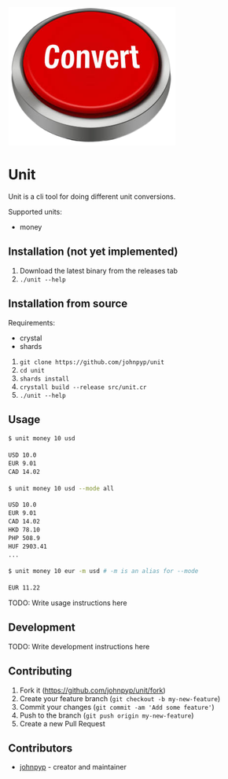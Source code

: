 [![Unit](/convert-button.png)](https://github.com/johnpyp/unit)

# Unit

Unit is a cli tool for doing different unit conversions.

Supported units:

- money

## Installation (not yet implemented)

1. Download the latest binary from the releases tab
2. `./unit --help`

## Installation from source

Requirements:

- crystal
- shards

1. `git clone https://github.com/johnpyp/unit`
2. `cd unit`
3. `shards install`
4. `crystall build --release src/unit.cr`
5. `./unit --help`

## Usage

```sh
$ unit money 10 usd

USD 10.0
EUR 9.01
CAD 14.02

$ unit money 10 usd --mode all

USD 10.0
EUR 9.01
CAD 14.02
HKD 78.10
PHP 508.9
HUF 2903.41
...

$ unit money 10 eur -m usd # -m is an alias for --mode

EUR 11.22
```

TODO: Write usage instructions here

## Development

TODO: Write development instructions here

## Contributing

1. Fork it (<https://github.com/johnpyp/unit/fork>)
2. Create your feature branch (`git checkout -b my-new-feature`)
3. Commit your changes (`git commit -am 'Add some feature'`)
4. Push to the branch (`git push origin my-new-feature`)
5. Create a new Pull Request

## Contributors

- [johnpyp](https://github.com/johnpyp) - creator and maintainer
